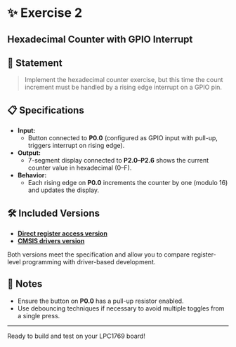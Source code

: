 # ✨ Exercise 2
## Hexadecimal Counter with GPIO Interrupt

## 📝 Statement

> Implement the hexadecimal counter exercise, but this time the count increment must be handled by a rising edge interrupt on a GPIO pin.

## 📋 Specifications

- **Input:**
  - Button connected to **P0.0** (configured as GPIO input with pull-up, triggers interrupt on rising edge).
- **Output:**
  - 7-segment display connected to **P2.0–P2.6** shows the current counter value in hexadecimal (0–F).
- **Behavior:**
  - Each rising edge on **P0.0** increments the counter by one (modulo 16) and updates the display.

## 🛠️ Included Versions

- [**Direct register access version**](LPC1769_registers.c)
- [**CMSIS drivers version**](LPC1769_CMSIS_drivers.c)

Both versions meet the specification and allow you to compare register-level programming with driver-based development.

## 🚦 Notes

- Ensure the button on **P0.0** has a pull-up resistor enabled.
- Use debouncing techniques if necessary to avoid multiple toggles from a single press.

---

Ready to build and test on your LPC1769 board!
